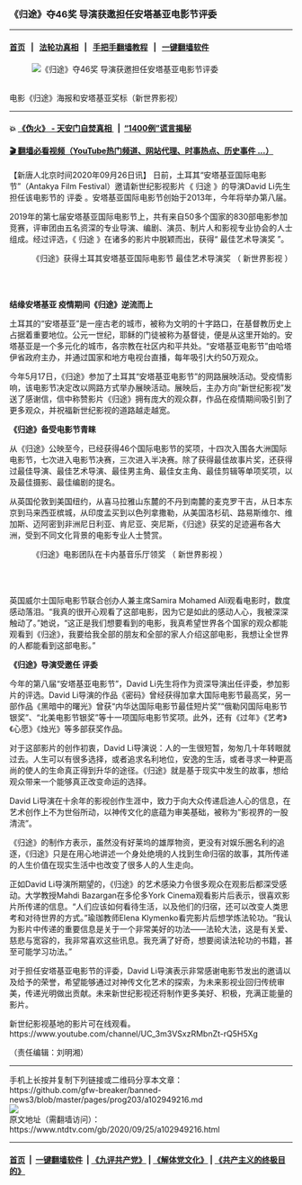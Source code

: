 ### 《归途》夺46奖 导演获邀担任安塔基亚电影节评委
------------------------

#### [首页](https://github.com/gfw-breaker/banned-news3/blob/master/README.md) &nbsp;&nbsp;|&nbsp;&nbsp; [法轮功真相](https://github.com/begood0513/basic/blob/master/README.md)  &nbsp;&nbsp;|&nbsp;&nbsp; [手把手翻墙教程](https://github.com/gfw-breaker/guides/wiki)  &nbsp;&nbsp;|&nbsp;&nbsp; [一键翻墙软件](https://github.com/gfw-breaker/nogfw/blob/master/README.md)  



<div><div class="featured_image">
 <figure>
  <img alt="《归途》夺46奖 导演获邀担任安塔基亚电影节评委" src="https://i.ntdtv.com/assets/uploads/2020/09/12b687cb8f708103ba57124882a93b20-800x450.jpg"/>
 </figure><br/>
 <span class="caption">
  电影《归途》海报和安塔基亚奖标（新世界影视）
 </span>
</div>
</div><hr/>

#### 💥 [《伪火》 - 天安门自焚真相 ](http://158.247.195.190:10000/videos/blog/weihuo.html)&nbsp; |&nbsp; [“1400例”谎言揭秘  ](http://158.247.195.190:10000/videos/blog/jiexi1400.html)

#### [ 🎬  翻墙必看视频（YouTube热门频道、网站代理、时事热点、历史事件 ...）](https://github.com/gfw-breaker/links/blob/master/banned.md)

<div><div class="post_content" itemprop="articleBody">
 <p>
  【新唐人北京时间2020年09月26日讯】
  <span class="s1">
   日前，土耳其“安塔基亚国际电影节”（Antakya Film Festival）邀请新世纪影视影片《
   <ok href="https://www.ntdtv.com/gb/归途.htm">
    归途
   </ok>
   》的导演David Li先生担任该电影节的
   <ok href="https://www.ntdtv.com/gb/评委.htm">
    评委
   </ok>
   。安塔基亚国际电影节创始于2013年，今年将举办第八届。
  </span>
 </p>
 <p class="p1">
  <span class="s1">
   2019年的第七届安塔基亚国际电影节上，共有来自50多个国家的830部电影参加竞赛，评审团由五名资深的专业导演、编剧、演员、制片人和影视专业协会的人士组成。经过评选，《
   <ok href="https://www.ntdtv.com/gb/归途.htm">
    归途
   </ok>
   》在诸多的影片中脱颖而出，获得“
   <ok href="https://www.ntdtv.com/gb/最佳艺术导演奖.htm">
    最佳艺术导演奖
   </ok>
   ”。
  </span>
 </p>
 <figure class="wp-caption alignnone" id="attachment_102949217" style="width: 600px">
  <img alt="" class="size-medium wp-image-102949217" src="https://i.ntdtv.com/assets/uploads/2020/09/7bf3c6eb27eb10270fb29f15ef2e32f1-600x428.jpg">
   <br/><figcaption class="wp-caption-text">
    <span class="s1">
     《归途》获得土耳其安塔基亚国际电影节
     <ok href="https://www.ntdtv.com/gb/最佳艺术导演奖.htm">
      最佳艺术导演奖
     </ok>
    </span>
    （
    <ok href="https://www.ntdtv.com/gb/新世界影视.htm">
     新世界影视
    </ok>
    ）
   </figcaption><br/>
  </img>
 </figure><br/>
 <p class="p1">
  <span class="s1">
   <b>
    结缘安塔基亚 疫情期间《归途》逆流而上
   </b>
  </span>
 </p>
 <p class="p1">
  <span class="s1">
   土耳其的“安塔基亚”是一座古老的城市，被称为文明的十字路口，在基督教历史上占据着重要地位。公元一世纪，耶稣的门徒被称为基督徒，便是从这里开始的。安塔基亚是一个多元化的城市，各宗教在社区内和平共处。“安塔基亚电影节”由哈塔伊省政府主办，并通过国家和地方电视台直播，每年吸引大约50万观众。
  </span>
 </p>
 <p class="p1">
  <span class="s1">
   今年5月17日，《归途》参加了土耳其“安塔基亚电影节”的网路展映活动。受疫情影响，该电影节决定改以网路方式举办展映活动。展映后，主办方向“新世纪影视”发送了感谢信，信中称赞影片《归途》拥有庞大的观众群，作品在疫情期间吸引到了更多观众，并祝福新世纪影视的道路越走越宽。
  </span>
 </p>
 <p class="p1">
  <span class="s1">
   <b>
    《归途》备受电影节青睐
   </b>
  </span>
 </p>
 <p class="p1">
  <span class="s1">
   从《归途》公映至今，已经获得46个国际电影节的奖项，十四次入围各大洲国际电影节，七次进入电影节决赛，三次进入半决赛。除了获得最佳故事片奖，还获得过最佳导演、最佳艺术导演、最佳男主角、最佳女主角、最佳剪辑等单项奖项，以及最佳摄影、最佳编剧的提名。
  </span>
 </p>
 <p class="p1">
  <span class="s1">
   从英国伦敦到美国纽约，从喜马拉雅山东麓的不丹到南麓的麦克罗干吉，从日本东京到马来西亚槟城，从印度孟买到以色列拿撒勒，从美国洛杉矶、路易斯维尔、维加斯、迈阿密到非洲尼日利亚、肯尼亚、突尼斯，《归途》获奖的足迹遍布各大洲，受到不同文化背景的电影专业人士赞赏。
  </span>
 </p>
 <figure class="wp-caption alignnone" id="attachment_102949218" style="width: 600px">
  <img alt="" class="size-medium wp-image-102949218" src="https://i.ntdtv.com/assets/uploads/2020/09/37dff2d670c8eca45c044a2a0b91bc85-600x400.jpg">
   <br/><figcaption class="wp-caption-text">
    <span class="s1">
     《归途》电影团队在卡内基音乐厅领奖
    </span>
    （
    <ok href="https://www.ntdtv.com/gb/新世界影视.htm">
     新世界影视
    </ok>
    ）
   </figcaption><br/>
  </img>
 </figure><br/>
 <p class="p1">
  <span class="s1">
   英国威尔士国际电影节联合创办人兼主席Samira Mohamed Ali观看电影时，数度感动落泪。“我真的很开心观看了这部电影，因为它是如此的感动人心，我被深深触动了。”她说，“这正是我们想要看到的电影，我真希望世界各个国家的观众都能观看到《归途》，我要给我全部的朋友和全部的家人介绍这部电影，我想让全世界的人都能看到这部电影。”
  </span>
 </p>
 <p class="p1">
  <span class="s1">
   <b>
    《归途》导演受邀任
    <ok href="https://www.ntdtv.com/gb/评委.htm">
     评委
    </ok>
   </b>
  </span>
 </p>
 <p class="p1">
  <span class="s1">
   今年的第八届“安塔基亚电影节”，David Li先生将作为资深导演出任评委，参加影片的评选。David Li导演的作品《密码》曾经获得加拿大国际电影节最高奖，另一部作品《黑暗中的曙光》曾获“内华达国际电影节最佳短片奖”“俄勒冈国际电影节银奖”、“北美电影节银奖”等十一项国际电影节奖项。此外，还有《过年》《艺考》《心愿》《烛光》等多部获奖作品。
  </span>
 </p>
 <p class="p1">
  <span class="s1">
   对于这部影片的创作初衷，David Li导演说：人的一生很短暂，匆匆几十年转眼就过去。人生可以有很多选择，或者追求名利地位，安逸的生活，或者寻求一种更高尚的使人的生命真正得到升华的途径。《归途》就是基于现实中发生的故事，想给观众带来一个能够真正改变命运的选择。
  </span>
 </p>
 <p class="p1">
  <span class="s1">
   David Li导演在十余年的影视创作生涯中，致力于向大众传递启迪人心的信息，在艺术创作上不为世俗所动，以神传文化的底蕴为审美基础，被称为“影视界的一股清流”。
  </span>
 </p>
 <p class="p1">
  <span class="s1">
   《归途》的制作方表示，虽然没有好莱坞的雄厚物资，更没有对娱乐圈名利的追逐，《归途》只是在用心地讲述一个身处绝境的人找到生命归宿的故事，其所传递的人生价值在现实生活中也改变了很多人的人生走向。
  </span>
 </p>
 <p class="p1">
  <span class="s1">
   正如David Li导演所期望的，《归途》的艺术感染力令很多观众在观影后都深受感动。大学教授Mahdi Bazargan在多伦多York Cinema观看影片后表示，很喜欢影片所传递的信息。“人们应该如何看待生活，以及他们的归宿，还可以改变人类思考和对待世界的方式。”瑜珈教师Elena Klymenko看完影片后想学炼法轮功。“我认为影片中传递的重要信息是关于一个非常美好的功法——法轮大法，这是有关爱、慈悲与宽容的，我非常喜欢这些讯息。我充满了好奇，想要阅读法轮功的书籍，甚至可能学习功法。”
  </span>
 </p>
 <p class="p1">
  <span class="s1">
   对于担任安塔基亚电影节的评委，David Li导演表示非常感谢电影节发出的邀请以及给予的荣誉，希望能够通过对神传文化艺术的探索，为未来影视业回归传统审美，传递光明做出贡献。未来新世纪影视还将制作更多美好、积极，充满正能量的影片。
  </span>
 </p>
 <p class="p5">
  <span class="s3">
   新世纪影视基地的影片可在线观看。
   <ok href="https://www.youtube.com/channel/UC_3m3VSxzRMbnZt-rQ5H5Xg">
    <span class="s4">
     https://www.youtube.com/channel/UC_3m3VSxzRMbnZt-rQ5H5Xg
    </span>
   </ok>
  </span>
 </p>
 <p>
  （责任编辑：刘明湘）
 </p>
 <div class="single_ad">
 </div>
</div>
</div>
<hr/>
手机上长按并复制下列链接或二维码分享本文章：<br/>
https://github.com/gfw-breaker/banned-news3/blob/master/pages/prog203/a102949216.md <br/>
<a href='https://github.com/gfw-breaker/banned-news3/blob/master/pages/prog203/a102949216.md'><img src='https://github.com/gfw-breaker/banned-news3/blob/master/pages/prog203/a102949216.md.png'/></a> <br/>
原文地址（需翻墙访问）：https://www.ntdtv.com/gb/2020/09/25/a102949216.html


------------------------
#### [首页](https://github.com/gfw-breaker/banned-news3/blob/master/README.md) &nbsp;|&nbsp; [一键翻墙软件](https://github.com/gfw-breaker/nogfw/blob/master/README.md) &nbsp;| [《九评共产党》](https://github.com/gfw-breaker/9ping.md/blob/master/README.md#九评之一评共产党是什么) | [《解体党文化》](https://github.com/gfw-breaker/jtdwh.md/blob/master/README.md) | [《共产主义的终极目的》](https://github.com/gfw-breaker/gczydzjmd.md/blob/master/README.md)


<img src='http://gfw-breaker.win/banned-news3/pages/prog203/a102949216.md' width='0px' height='0px'/>